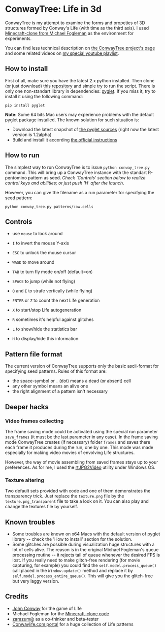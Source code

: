 ConwayTree: Life in 3d
======================

ConwayTree is my attempt to examine the forms and propeties of 3D structures formed by Conway's Life (with time as the third axis).
I used [Minecraft-clone from Michael Fogleman](https://github.com/fogleman/Minecraft) as the environment for experiments.

You can find less technical description on [the ConwayTree project's page](http://altsoph.com/projects/conwaytree/) and some related videos on [my special youtube playlist](http://www.youtube.com/playlist?list=PLDpCMqzwZGlFhCfQLzHNfDwCJQiTHibeU).

How to install
--------------

First of all, make sure you have the latest 2.x python installed.
Then clone (or just download) [this repository](https://github.com/altsoph/ConwayTree) and simple try to run the script.
There is only one non-standart library in dependencies: [pyglet](https://code.google.com/p/pyglet). 
If you miss it, try to install it using the following command:

```shell
pip install pyglet
```

**Note:** Some 64 bits Mac users may experience problems with the default pyglet package installed. The known solution for such situation is:
* Download the latest snapshot of [the  pyglet sources](https://code.google.com/p/pyglet) (right now the latest version is 1.2alpha)
* Build and install it according [the official instructions](http://www.pyglet.org/doc/programming_guide/installing_using_setup_py.html)

How to run
-----------

The simplest way to run ConwayTree is to issue `python conway_tree.py` command. 
This will bring up a ConwayTree instance with the standart R-pentomino pattern as seed. 
_Check 'Controls' section below to realize control keys and abilities; or just push 'H' after the launch_.

However, you can give the filename as a run parameter for specifying the seed pattern:
```shell
python conway_tree.py patterns/cow.cells
```

Controls
--------
* use `mouse` to look around
* `I` to invert the mouse Y-axis
* `ESC` to unlock the mouse cursor


* `WASD` to move around
* `TAB` to turn fly mode on/off (default=on)
* `SPACE` to jump (while not flying)
* `Q` and `E` to strafe vertically (while flying)
  

* `ENTER` or `Z` to count the next Life generation
* `X` to start/stop Life autogeneration
  

* `R` sometimes it's helpful against glitches
* `L` to show/hide the statistics bar
* `H` to display/hide this information

Pattern file format
-------------------
The current version of ConwayTree supports only the basic ascii-format for specifying seed patterns.
Rules of this format are:
* the space-symbol or `.` (dot) means a dead (or absent) cell
* any other symbol means an alive one
* the right alignment of a pattern isn't necessary


Deeper hacks
------------
### Video frames collecting

The frame saving mode could be activated using the special run parameter `save_frames` (it must be the last parameter in any case).
In the frame saving mode ConwayTree creates (if necessary) folder `frames` and saves there each frame it produces during the run, one by one.
This mode was made especially for making video movies of envolving Life structures.

However, the way of movie assembling from saved frames stays up to your preferences. As for me, I used the [rtJPG2Video](http://orbisvitae.com/software/rtjpg2video/) utility under Windows OS.

### Texture altering

Two default sets provided with code and one of them demonstrates the transparency trick.
Just replace the `texture.png` file by the `texture.png_transparent` file to take a look on it.
You can also play and change the textures file by yourself.


Known troubles
--------------
* Some troubles are known on x64 Macs with the default version of pyglet library -- check the 'How to install' section for the solution.
* Some glitches are possible during visualization huge structures with a lot of cells alive. The reason is in the original Michael Fogleman's queue processing routine -- it rejects tail of queue whenever the desired FPS is lost. If you really need to make glitch-free rendering (for movie capturing, for example) you could find the `self.model.process_queue()` call placed in the `Window.update()` method and replace it by `self.model.process_entire_queue()`. This will give you the glitch-free but very laggy version.

Credits
-------
* [John Conway](http://en.wikipedia.org/wiki/John_Horton_Conway) for the game of Life
* Michael Fogleman for the [Minecraft-clone code](https://github.com/fogleman/Minecraft)
* [zarazum@](https://twitter.com/zarazum) as a co-thinker and beta-tester
* [Conwaylife.com portal](http://www.conwaylife.com/) for a huge collection of Life patterns
